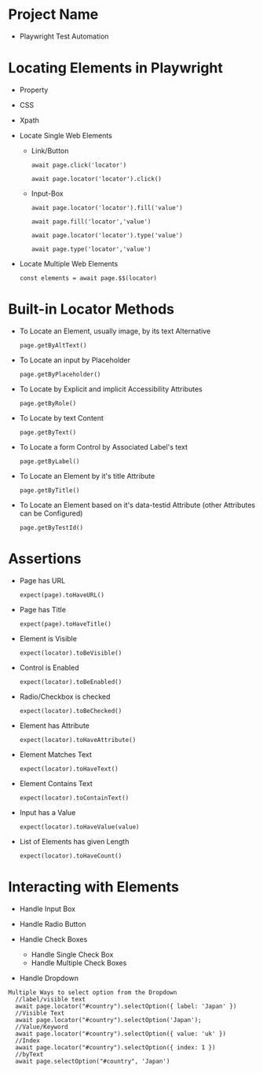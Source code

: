 # Project Name

- Playwright Test Automation

# Locating Elements in Playwright

- Property
- CSS
- Xpath

- Locate Single Web Elements

  - Link/Button

    `await page.click('locator')`

    `await page.locator('locator').click()`

  - Input-Box

    `await page.locator('locator').fill('value')`

    `await page.fill('locator','value')`

    `await page.locator('locator').type('value')`

    `await page.type('locator','value')`

- Locate Multiple Web Elements

  `const elements = await page.$$(locator)`

# Built-in Locator Methods

- To Locate an Element, usually image, by its text Alternative

  `page.getByAltText()`

- To Locate an input by Placeholder

  `page.getByPlaceholder()`

- To Locate by Explicit and implicit Accessibility Attributes

  `page.getByRole()`

- To Locate by text Content

  `page.getByText()`

- To Locate a form Control by Associated Label's text

  `page.getByLabel()`

- To Locate an Element by it's title Attribute

  `page.getByTitle()`

- To Locate an Element based on it's data-testid Attribute (other Attributes can be Configured)

  `page.getByTestId()`

# Assertions

- Page has URL

  `expect(page).toHaveURL()`

- Page has Title

  `expect(page).toHaveTitle()`

- Element is Visible

  `expect(locator).toBeVisible()`

- Control is Enabled

  `expect(locator).toBeEnabled()`

- Radio/Checkbox is checked

  `expect(locator).toBeChecked()`

- Element has Attribute

  `expect(locator).toHaveAttribute()`

- Element Matches Text

  `expect(locator).toHaveText()`

- Element Contains Text

  `expect(locator).toContainText()`

- Input has a Value

  `expect(locator).toHaveValue(value)`

- List of Elements has given Length

  `expect(locator).toHaveCount()`

# Interacting with Elements

- Handle Input Box

- Handle Radio Button

- Handle Check Boxes

  - Handle Single Check Box
  - Handle Multiple Check Boxes

- Handle Dropdown

```
Multiple Ways to select option from the Dropdown
  //label/visible text
  await page.locator("#country").selectOption({ label: 'Japan' })
  //Visible Text
  await page.locator("#country").selectOption('Japan');
  //Value/Keyword
  await page.locator("#country").selectOption({ value: 'uk' })
  //Index
  await page.locator("#country").selectOption({ index: 1 })
  //byText
  await page.selectOption("#country", 'Japan')
```
